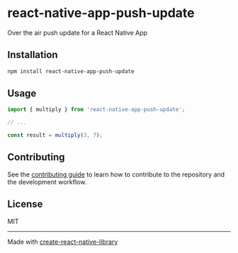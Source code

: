 # react-native-app-push-update

Over the air push update for a React Native App

## Installation

```sh
npm install react-native-app-push-update
```

## Usage


```js
import { multiply } from 'react-native-app-push-update';

// ...

const result = multiply(3, 7);
```


## Contributing

See the [contributing guide](CONTRIBUTING.md) to learn how to contribute to the repository and the development workflow.

## License

MIT

---

Made with [create-react-native-library](https://github.com/callstack/react-native-builder-bob)

